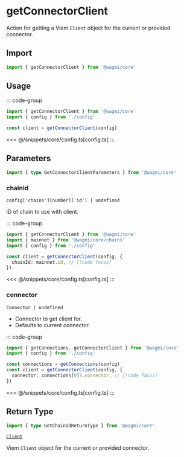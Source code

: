 # getConnectorClient

Action for getting a Viem `Client` object for the current or provided connector.

## Import

```ts
import { getConnectorClient } from '@wagmi/core'
```

## Usage

::: code-group
```ts [index.ts]
import { getConnectorClient } from '@wagmi/core'
import { config } from './config'

const client = getConnectorClient(config)
```
<<< @/snippets/core/config.ts[config.ts]
:::

## Parameters

```ts
import { type GetConnectorClientParameters } from '@wagmi/core'
```

### chainId

`config['chains'][number]['id'] | undefined`

ID of chain to use with client.

::: code-group
```ts [index.ts]
import { getConnectorClient } from '@wagmi/core'
import { mainnet } from '@wagmi/core/chains'
import { config } from './config'

const client = getConnectorClient(config, {
  chainId: mainnet.id, // [!code focus]
})
```
<<< @/snippets/core/config.ts[config.ts]
:::

### connector

`Connector | undefined`

- Connector to get client for.
- Defaults to current connector.

::: code-group
```ts [index.ts]
import { getConnections, getConnectorClient } from '@wagmi/core'
import { config } from './config'

const connections = getConnections(config)
const client = getConnectorClient(config, {
  connector: connections[0]?.connector, // [!code focus]
})
```
<<< @/snippets/core/config.ts[config.ts]
:::

## Return Type

```ts
import { type GetChainIdReturnType } from '@wagmi/core'
```

[`Client`](https://viem.sh/docs/clients/custom.html)

Viem `Client` object for the current or provided connector.